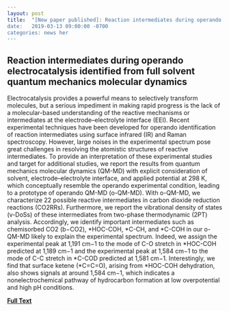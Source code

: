 ```yaml
---
layout: post
title:  "[New paper published]: Reaction intermediates during operando electrocatalysis identified from full solvent quantum mechanics molecular dynamics
date:   2019-03-13 09:00:00 -0700
categories: news her
---
```


## Reaction intermediates during operando electrocatalysis identified from full solvent quantum mechanics molecular dynamics
Electrocatalysis provides a powerful means to selectively transform molecules, but a serious impediment in making rapid progress is the lack of a molecular-based understanding of the reactive mechanisms or intermediates at the electrode–electrolyte interface (EEI). Recent experimental techniques have been developed for operando identification of reaction intermediates using surface infrared (IR) and Raman spectroscopy. However, large noises in the experimental spectrum pose great challenges in resolving the atomistic structures of reactive intermediates. To provide an interpretation of these experimental studies and target for additional studies, we report the results from quantum mechanics molecular dynamics (QM-MD) with explicit consideration of solvent, electrode–electrolyte interface, and applied potential at 298 K, which conceptually resemble the operando experimental condition, leading to a prototype of operando QM-MD (o-QM-MD). With o-QM-MD, we characterize 22 possible reactive intermediates in carbon dioxide reduction reactions (CO2RRs). Furthermore, we report the vibrational density of states (v-DoSs) of these intermediates from two-phase thermodynamic (2PT) analysis. Accordingly, we identify important intermediates such as chemisorbed CO2 (b−CO2), *HOC-COH, *C-CH, and *C-COH in our o-QM-MD likely to explain the experimental spectrum. Indeed, we assign the experimental peak at 1,191 cm−1 to the mode of C-O stretch in *HOC-COH predicted at 1,189 cm−1 and the experimental peak at 1,584 cm−1 to the mode of C-C stretch in *C-COD predicted at 1,581 cm−1. Interestingly, we find that surface ketene (*C=C=O), arising from *HOC-COH dehydration, also shows signals at around 1,584 cm−1, which indicates a nonelectrochemical pathway of hydrocarbon formation at low overpotential and high pH conditions.

[**Full Text**](https://doi.org/10.1073/pnas.1821709116)
